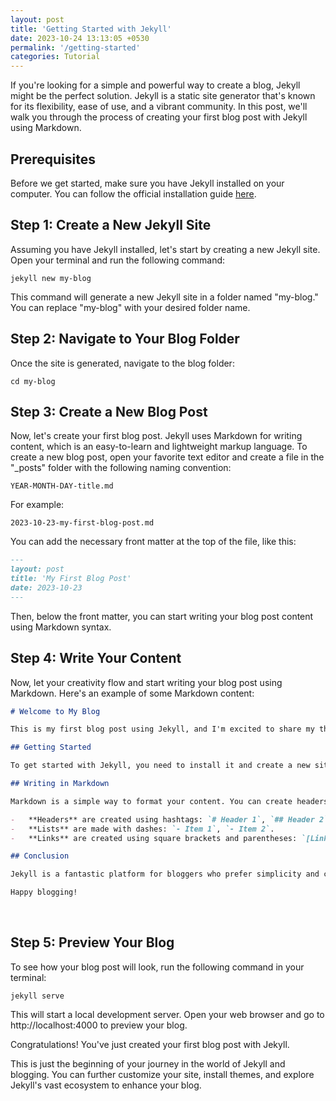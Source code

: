 ```yaml
---
layout: post
title: 'Getting Started with Jekyll'
date: 2023-10-24 13:13:05 +0530
permalink: '/getting-started'
categories: Tutorial
---
```


If you're looking for a simple and powerful way to create a blog, Jekyll might be the perfect solution. Jekyll is a static site generator that's known for its flexibility, ease of use, and a vibrant community. In this post, we'll walk you through the process of creating your first blog post with Jekyll using Markdown.

## Prerequisites

Before we get started, make sure you have Jekyll installed on your computer. You can follow the official installation guide [here](https://jekyllrb.com/docs/installation/).
<br>

## Step 1: Create a New Jekyll Site

Assuming you have Jekyll installed, let's start by creating a new Jekyll site. Open your terminal and run the following command:

```shell
jekyll new my-blog
```

This command will generate a new Jekyll site in a folder named "my-blog." You can replace "my-blog" with your desired folder name.

## Step 2: Navigate to Your Blog Folder

Once the site is generated, navigate to the blog folder:

```shell
cd my-blog
```

## Step 3: Create a New Blog Post

Now, let's create your first blog post. Jekyll uses Markdown for writing content, which is an easy-to-learn and lightweight markup language. To create a new blog post, open your favorite text editor and create a file in the "\_posts" folder with the following naming convention:

`YEAR-MONTH-DAY-title.md`

For example:

`2023-10-23-my-first-blog-post.md`

You can add the necessary front matter at the top of the file, like this:

```markdown
---
layout: post
title: 'My First Blog Post'
date: 2023-10-23
---
```

Then, below the front matter, you can start writing your blog post content using Markdown syntax.

## Step 4: Write Your Content

Now, let your creativity flow and start writing your blog post using Markdown. Here's an example of some Markdown content:

```markdown
# Welcome to My Blog

This is my first blog post using Jekyll, and I'm excited to share my thoughts with you!

## Getting Started

To get started with Jekyll, you need to install it and create a new site, as we did earlier.

## Writing in Markdown

Markdown is a simple way to format your content. You can create headers, lists, links, and more. Here's a list of some common Markdown elements:

-   **Headers** are created using hashtags: `# Header 1`, `## Header 2`.
-   **Lists** are made with dashes: `- Item 1`, `- Item 2`.
-   **Links** are created using square brackets and parentheses: `[Link Text](http://example.com)`.

## Conclusion

Jekyll is a fantastic platform for bloggers who prefer simplicity and customization. With Markdown, you can easily create and format your content.

Happy blogging!
```

<br>

## Step 5: Preview Your Blog

To see how your blog post will look, run the following command in your terminal:

```shell
jekyll serve
```

This will start a local development server. Open your web browser and go to http://localhost:4000 to preview your blog.

Congratulations! You've just created your first blog post with Jekyll.

This is just the beginning of your journey in the world of Jekyll and blogging. You can further customize your site, install themes, and explore Jekyll's vast ecosystem to enhance your blog.
